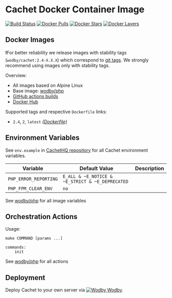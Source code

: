# Cachet Docker Container Image

[![Build Status](https://github.com/wodby/cachet/workflows/Build%20docker%20image/badge.svg)](https://github.com/wodby/cachet/actions)
[![Docker Pulls](https://img.shields.io/docker/pulls/wodby/cachet.svg)](https://hub.docker.com/r/wodby/cachet)
[![Docker Stars](https://img.shields.io/docker/stars/wodby/cachet.svg)](https://hub.docker.com/r/wodby/cachet)
[![Docker Layers](https://images.microbadger.com/badges/image/wodby/cachet.svg)](https://microbadger.com/images/wodby/cachet)

## Docker Images

❗For better reliability we release images with stability tags (`wodby/cachet:2.4-X.X.X`) which correspond to [git tags](https://github.com/wodby/cachet/releases). We strongly recommend using images only with stability tags. 

Overview:

- All images based on Alpine Linux
- Base image: [wodby/php](https://github.com/wodby/php)
- [GitHub actions builds](https://github.com/wodby/cachet/actions) 
- [Docker Hub](https://hub.docker.com/r/wodby/cachet)

Supported tags and respective `Dockerfile` links:

- `2.4`, `2`, `latest` [_(Dockerfile)_](https://github.com/wodby/cachet/tree/master/Dockerfile)

## Environment Variables

See `env.example` in [CachetHQ repository](https://github.com/CachetHQ/Cachet) for all Cachet environment variables.

| Variable              | Default Value                                   | Description |
| -----------------     | ------------------                              | ----------- |
| `PHP_ERROR_REPORTING` | `E_ALL & ~E_NOTICE & ~E_STRICT & ~E_DEPRECATED` |             |
| `PHP_FPM_CLEAR_ENV`   | `no`                                            |             |

See [wodby/php](https://github.com/wodby/php) for all image variables

## Orchestration Actions

Usage:
```
make COMMAND [params ...]
 
commands:
    init
```

See [wodby/php](https://github.com/wodby/php) for all actions

## Deployment

Deploy Cachet to your own server via [![Wodby](https://www.google.com/s2/favicons?domain=wodby.com) Wodby](https://wodby.com).

